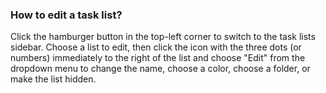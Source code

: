### How to edit a task list?

Click the hamburger button in the top-left corner to switch to the task lists sidebar. Choose a list to edit, then click the icon with the three dots \(or numbers) immediately to the right of the list and choose "Edit" from the dropdown menu to change the name, choose a color, choose a folder, or make the list hidden.

